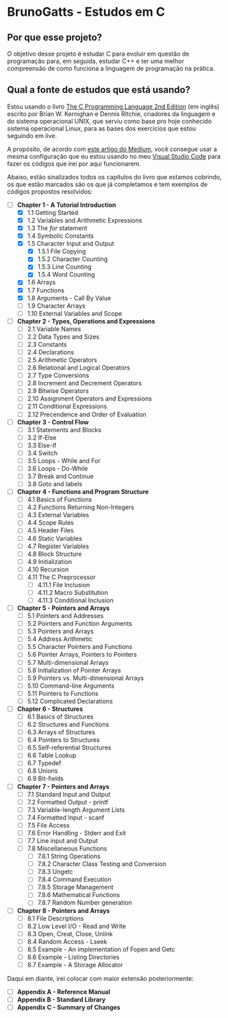 # BrunoGatts - Estudos em C

## Por que esse projeto?

O objetivo desse projeto é estudar C para evoluir em questão de programação para, em seguida, estudar C++ e ter uma melhor compreensão de como funciona a linguagem de programação na prática.

## Qual a fonte de estudos que está usando?

Estou usando o livro [The C Programming Language 2nd Edition](https://www.amazon.com.br/Programming-Language-PROGRAMMING-LANG-English-ebook/dp/B009ZUZ9FW/ref=sr_1_1?__mk_pt_BR=%C3%85M%C3%85%C5%BD%C3%95%C3%91&dchild=1&keywords=The+C+Programming+Language&qid=1616468707&sr=8-1) (em inglês) escrito por Brian W. Kernighan e Dennis Ritchie, criadores da linguagem e do sistema operacional UNIX, que serviu como base pro hoje conhecido sistema operacional Linux, para as bases dos exercícios que estou seguindo em live.

A propósito, de acordo com [este artigo do Medium](https://gourav.io/blog/setup-vscode-to-run-debug-c-cpp-code), você consegue usar a mesma configuração que eu estou usando no meu [Visual Studio Code](https://code.visualstudio.com/) para fazer os códigos que irei por aqui funcionarem.

Abaixo, estão sinalizados todos os capítulos do livro que estamos cobrindo, os que estão marcados são os que já completamos e tem exemplos de códigos propostos resolvidos:

- [ ] **Chapter 1 - A Tutorial Introduction**
  - [x] 1.1 Getting Started
  - [x] 1.2 Variables and Arithmetic Expressions
  - [x] 1.3 The _for_ statement
  - [x] 1.4 Symbolic Constants
  - [x] 1.5 Character Input and Output
    - [x] 1.5.1 File Copying
    - [x] 1.5.2 Character Counting
    - [x] 1.5.3 Line Counting
    - [x] 1.5.4 Word Counting
  - [x] 1.6 Arrays
  - [x] 1.7 Functions
  - [x] 1.8 Arguments - Call By Value
  - [ ] 1.9 Character Arrays
  - [ ] 1.10 External Variables and Scope
- [ ] **Chapter 2 - Types, Operations and Expressions**
  - [ ] 2.1 Variable Names
  - [ ] 2.2 Data Types and Sizes
  - [ ] 2.3 Constants
  - [ ] 2.4 Declarations
  - [ ] 2.5 Arithmetic Operators
  - [ ] 2.6 Relational and Logical Operators
  - [ ] 2.7 Type Conversions
  - [ ] 2.8 Increment and Decrement Operators
  - [ ] 2.9 Bitwise Operators
  - [ ] 2.10 Assignment Operators and Expressions
  - [ ] 2.11 Conditional Expressions
  - [ ] 2.12 Precendence and Order of Evaluation
- [ ] **Chapter 3 - Control Flow**
  - [ ] 3.1 Statements and Blocks
  - [ ] 3.2 If-Else
  - [ ] 3.3 Else-If
  - [ ] 3.4 Switch
  - [ ] 3.5 Loops - While and For
  - [ ] 3.6 Loops - Do-While
  - [ ] 3.7 Break and Continue
  - [ ] 3.8 Goto and labels
- [ ] **Chapter 4 - Functions and Program Structure**
  - [ ] 4.1 Basics of Functions
  - [ ] 4.2 Functions Returning Non-Integers
  - [ ] 4.3 External Variables
  - [ ] 4.4 Scope Rules
  - [ ] 4.5 Header Files
  - [ ] 4.6 Static Variables
  - [ ] 4.7 Register Variables
  - [ ] 4.8 Block Structure
  - [ ] 4.9 Initialization
  - [ ] 4.10 Recursion
  - [ ] 4.11 The C Preprocessor
    - [ ] 4.11.1 File Inclusion
    - [ ] 4.11.2 Macro Substitution
    - [ ] 4.11.3 Conditional Inclusion
- [ ] **Chapter 5 - Pointers and Arrays**
  - [ ] 5.1 Pointers and Addresses
  - [ ] 5.2 Pointers and Function Arguments
  - [ ] 5.3 Pointers and Arrays
  - [ ] 5.4 Address Arithmetic
  - [ ] 5.5 Character Pointers and Functions
  - [ ] 5.6 Pointer Arrays, Pointers to Pointers
  - [ ] 5.7 Multi-dimensional Arrays
  - [ ] 5.8 Initialization of Pointer Arrays
  - [ ] 5.9 Pointers vs. Multi-dimensional Arrays
  - [ ] 5.10 Command-line Arguments
  - [ ] 5.11 Pointers to Functions
  - [ ] 5.12 Complicated Declarations
- [ ] **Chapter 6 - Structures**
  - [ ] 6.1 Basics of Structures
  - [ ] 6.2 Structures and Functions
  - [ ] 6.3 Arrays of Structures
  - [ ] 6.4 Pointers to Structures
  - [ ] 6.5 Self-referential Structures
  - [ ] 6.6 Table Lookup
  - [ ] 6.7 Typedef
  - [ ] 6.8 Unions
  - [ ] 6.9 Bit-fields
- [ ] **Chapter 7 - Pointers and Arrays**
  - [ ] 7.1 Standard Input and Output
  - [ ] 7.2 Formatted Output - printf
  - [ ] 7.3 Variable-length Argument Lists
  - [ ] 7.4 Formatted Input - scanf
  - [ ] 7.5 File Access
  - [ ] 7.6 Error Handling - Stderr and Exit
  - [ ] 7.7 Line input and Output
  - [ ] 7.8 Miscellaneous Functions
    - [ ] 7.8.1 String Operations
    - [ ] 7.8.2 Character Class Testing and Conversion
    - [ ] 7.8.3 Ungetc
    - [ ] 7.8.4 Command Execution
    - [ ] 7.8.5 Storage Management
    - [ ] 7.8.6 Mathematical Functions
    - [ ] 7.8.7 Random Number generation
- [ ] **Chapter 8 - Pointers and Arrays**
  - [ ] 8.1 File Descriptions
  - [ ] 8.2 Low Level I/O - Read and Write
  - [ ] 8.3 Open, Creat, Close, Unlink
  - [ ] 8.4 Random Access - Lseek
  - [ ] 8.5 Example - An implementation of Fopen and Getc
  - [ ] 8.6 Example - Listing Directories
  - [ ] 8.7 Example - A Storage Allocator

Daqui em diante, irei colocar com maior extensão posteriormente:

- [ ] **Appendix A - Reference Manual**
- [ ] **Appendix B - Standard Library**
- [ ] **Appendix C - Summary of Changes**
